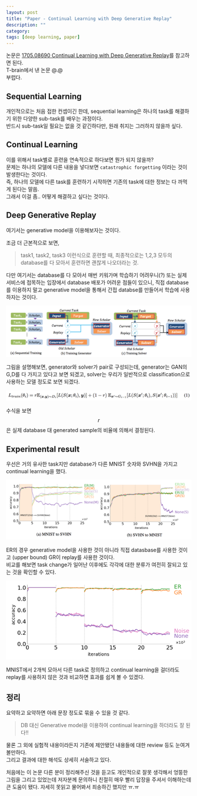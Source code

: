 ```yaml
---
layout: post
title: "Paper - Continual Learning with Deep Generative Replay"
description: ""
category:
tags: [deep learning, paper]
---
```



논문은 [1705.08690 Continual Learning with Deep Generative Replay](https://arxiv.org/abs/1705.08690)를 참고하면 된다.  
T-brain에서 낸 논문 @.@  
부럽다.  



## Sequential Learning
개인적으로는 처음 접한 컨셉이긴 한데, sequential learning은 하나의 task를 해결하기 위한 다양한 sub-task를 배우는 과정이다.  
반드시 sub-task일 필요는 없을 것 같긴하다만, 원래 취지는 그러하지 않을까 싶다.  

## Continual Learning
이를 위해서 task별로 훈련을 연속적으로 하다보면 뭔가 되지 않을까?  
문제는 하나의 모델에 다른 내용을 넣다보면 `catastrophic forgetting` 이라는 것이 발생한다는 것이다.  
즉, 하나의 모델에 다른 task를 훈련하기 시작하면 기존의 task에 대한 정보는 다 까먹게 된다는 말씀.  
그래서 이걸 좀.. 어떻게 해결하고 싶다는 것이다.  


## Deep Generative Replay
여기서는 generative model을 이용해보자는 것이다.

조금 더 근본적으로 보면, 
> task1, task2, task3 이런식으로 훈련할 때, 최종적으로는 1,2,3 모두의 database를 다 모아서 훈련하면 괜찮게 나오더라는 것.  

다만 여기서는 database를 다 모아서 매번 키워가며 학습하기 어려우니(?) 또는 실제 서비스에 접목하는 입장에서 database 배포가 어려운 점들이 있으니, 직접 database를 이용하지 말고 generative model을 통해서 간접 databse를 만들어서 학습에 사용하자는 것이다.

![](/assets/2017-05-30-Paper%20-%20Continual%20Learning%20with%20Deep%20Generative%20Replay/8590E285-EE3C-479E-A6B1-EED63283E257.png)

그림을 설명해보면, generator와 solver가 pair로 구성되는데, generator는 GAN의 G,D를 다 가지고 있다고 보면 되겠고, solver는 우리가 일반적으로 classification으로 사용하는 모델 정도로 보면 되겠다.

![](/assets/2017-05-30-Paper%20-%20Continual%20Learning%20with%20Deep%20Generative%20Replay/F8661DA5-4B37-4A67-9204-E5F35F45DA4D.png)

수식을 보면 $$r$$은 실제 database 대 generated sample의 비율에 의해서 결정된다.


## Experimental result
우선은 거의 유사한 task지만 database가 다른 MNIST 숫자와 SVHN을 가지고 continual learning을 했다.

![](/assets/2017-05-30-Paper%20-%20Continual%20Learning%20with%20Deep%20Generative%20Replay/79981664-4449-493E-85E0-5E0AF37CBF78.png)

ER의 경우 generative model을 사용한 것이 아니라 직접 datasbase를 사용한 것이고 (upper bound) GR이 replay를 사용한 것이다.  
비교를 해보면 task change가 일어난 이후에도 각각에 대한 분류가 여전히 잘되고 있는 것을 확인할 수 있다.


![](/assets/2017-05-30-Paper%20-%20Continual%20Learning%20with%20Deep%20Generative%20Replay/2374193B-CBDE-4766-9DC5-2E4144170819.png)

MNIST에서 2개씩 모아서 다른 task로 정의하고 continual learning을 걸더라도 replay를 사용하지 않은 것과 비교하면 효과를 쉽게 볼 수 있겠다.



## 정리
요약하고 요약하면 아래 문장 정도로 묶을 수 있을 것 같다.

> DB 대신 Generative model을 이용하여 continual learning을 하더라도 잘 된다!!  

물론 그 외에 실험적 내용이라든지 기존에 제안됐던 내용들에 대한 review 등도 눈여겨 볼만하다.  
그리고 결과에 대한 해석도 상세히 서술하고 있다. 

처음에는 이 논문 다른 분이 정리해주신 것을 듣고도 개인적으로 잘못 생각해서 엉뚱한 그림을 그리고 있었는데 저자분께 문의하니 친절히 매우 빨리 답장을 주셔서 이해하는데 큰 도움이 됐다. 자세히 못읽고 물어봐서 죄송하긴 했지만 ㅠ.ㅠ